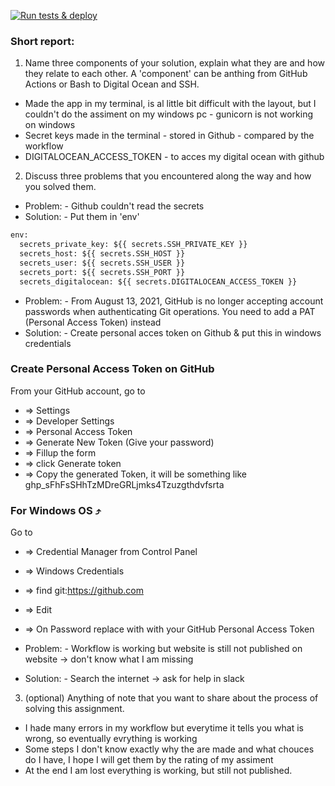 [![Run tests & deploy](https://github.com/famkepj/CD/actions/workflows/run-tests.yml/badge.svg)](https://github.com/famkepj/CD/actions/workflows/run-tests.yml)


### Short report:
1) Name three components of your solution, explain what they are and how they relate to each other. A 'component' can be anthing from GitHub Actions or Bash to Digital Ocean and SSH.
- Made the app in my terminal, is al little bit difficult with the layout, but I couldn't do the assiment on my windows pc - gunicorn is not working on windows
- Secret keys made in the terminal - stored in Github - compared by the workflow
- DIGITALOCEAN_ACCESS_TOKEN - to acces my digital ocean with github 

2) Discuss three problems that you encountered along the way and how you solved them.
- Problem:	- Github couldn't read the secrets
- Solution:	- Put them in 'env'
```python
env:
  secrets_private_key: ${{ secrets.SSH_PRIVATE_KEY }}
  secrets_host: ${{ secrets.SSH_HOST }}
  secrets_user: ${{ secrets.SSH_USER }}
  secrets_port: ${{ secrets.SSH_PORT }}
  secrets_digitalocean: ${{ secrets.DIGITALOCEAN_ACCESS_TOKEN }}
```

- Problem: 	- From August 13, 2021, GitHub is no longer accepting account passwords when authenticating Git operations. You need to add a PAT (Personal Access Token) instead
- Solution: 	- Create personal acces token on Github & put this in windows credentials
### Create Personal Access Token on GitHub
From your GitHub account, go to 
- => Settings 
- => Developer Settings 
- => Personal Access Token 
- => Generate New Token (Give your password) 
- => Fillup the form 
- => click Generate token 
- => Copy the generated Token, it will be something like ghp_sFhFsSHhTzMDreGRLjmks4Tzuzgthdvfsrta

### For Windows OS ⤴
Go to 
- => Credential Manager from Control Panel 
- => Windows Credentials 
- => find git:https://github.com 
- => Edit 
- => On Password replace with with your GitHub Personal Access Token 

- Problem:	- Workflow is working but website is still not published on website -> don't know what I am missing
- Solution:       - Search the internet -> ask for help in slack


3) (optional) Anything of note that you want to share about the process of solving this assignment.
- I hade many errors in my workflow but everytime it tells you what is wrong, so eventually evrything is working
- Some steps I don't know exactly why the are made and what chouces do I have, I hope I will get them by the rating of my assiment
- At the end I am lost everything is working, but still not published. 
